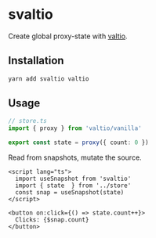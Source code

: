 # svaltio

Create global proxy-state with [valtio](https://github.com/pmndrs/valtio).

## Installation

```sh
yarn add svaltio valtio
```

## Usage

```ts
// store.ts
import { proxy } from 'valtio/vanilla'

export const state = proxy({ count: 0 })
```

Read from snapshots, mutate the source.

```svelte
<script lang="ts">
  import useSnapshot from 'svaltio'
  import { state  } from '../store'
  const snap = useSnapshot(state)
</script>

<button on:click={() => state.count++}>
  Clicks: {$snap.count}
</button>
```